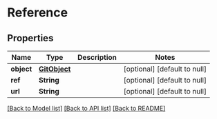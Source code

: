 # Reference
## Properties

| Name | Type | Description | Notes |
|------------ | ------------- | ------------- | -------------|
| **object** | [**GitObject**](GitObject.md) |  | [optional] [default to null] |
| **ref** | **String** |  | [optional] [default to null] |
| **url** | **String** |  | [optional] [default to null] |

[[Back to Model list]](../README.md#documentation-for-models) [[Back to API list]](../README.md#documentation-for-api-endpoints) [[Back to README]](../README.md)

